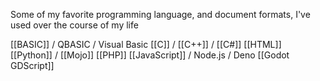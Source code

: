 Some of my favorite programming language, and document formats, I've used over the course of my life

[[BASIC]] / QBASIC / Visual Basic
[[C]] / [[C++]] / [[C#]]
[[HTML]]
[[Python]] / [[Mojo]]
[[PHP]]
[[JavaScript]] / Node.js / Deno
[[Godot GDScript]]